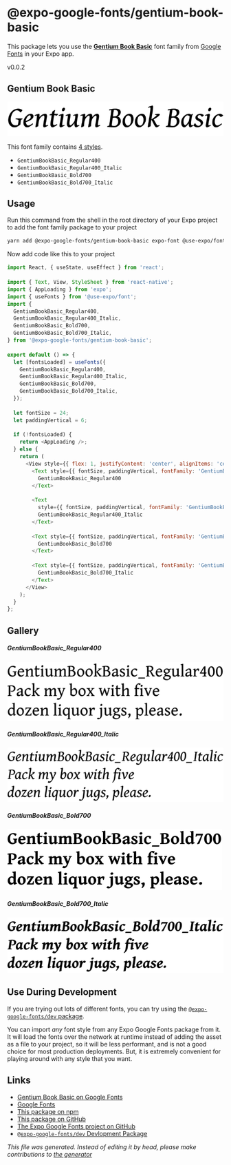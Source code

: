 # @expo-google-fonts/gentium-book-basic

This package lets you use the [**Gentium Book Basic**](https://fonts.google.com/specimen/Gentium+Book+Basic) font family from [Google Fonts](https://fonts.google.com/) in your Expo app.

v0.0.2

## Gentium Book Basic

![Gentium Book Basic](./font-family.png)

This font family contains [4 styles](#gallery).

- `GentiumBookBasic_Regular400`
- `GentiumBookBasic_Regular400_Italic`
- `GentiumBookBasic_Bold700`
- `GentiumBookBasic_Bold700_Italic`

## Usage

Run this command from the shell in the root directory of your Expo project to add the font family package to your project
```sh
yarn add @expo-google-fonts/gentium-book-basic expo-font @use-expo/font
```

Now add code like this to your project
```js
import React, { useState, useEffect } from 'react';

import { Text, View, StyleSheet } from 'react-native';
import { AppLoading } from 'expo';
import { useFonts } from '@use-expo/font';
import {
  GentiumBookBasic_Regular400,
  GentiumBookBasic_Regular400_Italic,
  GentiumBookBasic_Bold700,
  GentiumBookBasic_Bold700_Italic,
} from '@expo-google-fonts/gentium-book-basic';

export default () => {
  let [fontsLoaded] = useFonts({
    GentiumBookBasic_Regular400,
    GentiumBookBasic_Regular400_Italic,
    GentiumBookBasic_Bold700,
    GentiumBookBasic_Bold700_Italic,
  });

  let fontSize = 24;
  let paddingVertical = 6;

  if (!fontsLoaded) {
    return <AppLoading />;
  } else {
    return (
      <View style={{ flex: 1, justifyContent: 'center', alignItems: 'center' }}>
        <Text style={{ fontSize, paddingVertical, fontFamily: 'GentiumBookBasic_Regular400' }}>
          GentiumBookBasic_Regular400
        </Text>

        <Text
          style={{ fontSize, paddingVertical, fontFamily: 'GentiumBookBasic_Regular400_Italic' }}>
          GentiumBookBasic_Regular400_Italic
        </Text>

        <Text style={{ fontSize, paddingVertical, fontFamily: 'GentiumBookBasic_Bold700' }}>
          GentiumBookBasic_Bold700
        </Text>

        <Text style={{ fontSize, paddingVertical, fontFamily: 'GentiumBookBasic_Bold700_Italic' }}>
          GentiumBookBasic_Bold700_Italic
        </Text>
      </View>
    );
  }
};

```

## Gallery

##### GentiumBookBasic_Regular400
![GentiumBookBasic_Regular400](./0323cf4ee5a40f059eff7a114c130fd29fb414699c37336d6d305d42e3d30318.ttf.png)

##### GentiumBookBasic_Regular400_Italic
![GentiumBookBasic_Regular400_Italic](./105db1c75307402ef0aaf8126c049e1910ec90f6a89c2745ac1fff1eb7525d03.ttf.png)

##### GentiumBookBasic_Bold700
![GentiumBookBasic_Bold700](./743cd21e49c299921cf5cdf719c179e0adc85a19aa73a142726805c1cb607f82.ttf.png)

##### GentiumBookBasic_Bold700_Italic
![GentiumBookBasic_Bold700_Italic](./73ca1eff2db69f993bfff34753f6f216404bceaeb657dbf84734a8bce6f279a5.ttf.png)


## Use During Development

If you are trying out lots of different fonts, you can try using the [`@expo-google-fonts/dev` package](https://www.npmjs.com/package/@expo-google-fonts/dev).

You can import *any* font style from any Expo Google Fonts package from it. It will load the fonts
over the network at runtime instead of adding the asset as a file to your project, so it will be 
less performant, and is not a good choice for most production deployments. But, it is extremely convenient
for playing around with any style that you want.

## Links

- [Gentium Book Basic on Google Fonts](https://fonts.google.com/specimen/Gentium+Book+Basic)
- [Google Fonts](https://fonts.google.com/)
- [This package on npm](https://www.npmjs.com/package/@expo-google-fonts/gentium-book-basic)
- [This package on GitHub](https://github.com/expo/google-fonts/tree/master/font-packages/gentium-book-basic)
- [The Expo Google Fonts project on GitHub](https://github.com/expo/google-fonts)
- [`@expo-google-fonts/dev` Devlopment Package](https://github.com/expo/google-fonts/tree/master/font-packages/dev)


*This file was generated. Instead of editing it by head, please make contributions to [the generator](https://github.com/expo/google-fonts/tree/master/packages/generator)*
